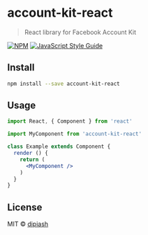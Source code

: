 # account-kit-react

> React library for Facebook Account Kit

[![NPM](https://img.shields.io/npm/v/account-kit-react.svg)](https://www.npmjs.com/package/account-kit-react) [![JavaScript Style Guide](https://img.shields.io/badge/code_style-standard-brightgreen.svg)](https://standardjs.com)

## Install

```bash
npm install --save account-kit-react
```

## Usage

```jsx
import React, { Component } from 'react'

import MyComponent from 'account-kit-react'

class Example extends Component {
  render () {
    return (
      <MyComponent />
    )
  }
}
```

## License

MIT © [dipiash](https://github.com/dipiash)
